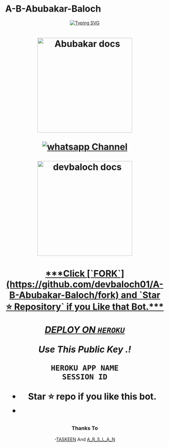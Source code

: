 # A-B-Abubakar-Baloch
<div align="center">
<a href="https://git.io/typing-svg"><img src="https://readme-typing-svg.demolab.com?font=Ribeye&size=50&pause=1000&color=F710B1&center=true&width=910&height=100&lines=I'M+A-B-Abubakar-Baloch;Multi+Device+Whatsapp+Bot;Coded+By+A-B-Abubakar-Baloch" alt="Typing SVG" /></a>
<h1 align="center">
  
<p align="center"> 

<p align="center">
  <a href="https://youtube.com/watch?v=3nRlAHMJuOg">
    <img alt="Abubakar docs" height="300" src="https://telegra.ph/file/d51a6a9bca99f0f84630e.jpg">
  </a>
</p>
  
<p align="center">
 <a href="https://whatsapp.com/channel/0029Va99lcP8kyyHnPRoXx2a" target="_blank">
    <img alt="whatsapp Channel" src="https://img.shields.io/badge/ Whatsapp Channel -25D366?style=for-the-badge&logo=whatsapp&logoColor=white" />
  </a>
</p>
<p align="center">  
  <a href="https://youtube.com/watch?v=3nRlAHMJuOg">
    <img alt="devbaloch docs" height="300" src="https://t3.ftcdn.net/jpg/03/00/38/90/360_F_300389025_b5hgHpjDprTySl8loTqJRMipySb1rO0I.jpg">
    <h1 align="center">
***Click [`FORK`](https://github.com/devbaloch01/A-B-Abubakar-Baloch/fork) and
      `Star ⭐ Repository` if you Like that Bot.***
      
***DEPLOY ON [`HEROKU`](https://dashboard.heroku.com/new?template=)***
      
***Use This Public Key .!***

```HEROKU API KEY
HEROKU APP NAME
SESSION ID
```
- Star ⭐ repo if you like this bot.
- 
### Thanks To
-[TASKEEN](https://github.com/Taskeenbaloch) And [A_R_S_L_A_N](https://github.com/Arsalan010officiall)


